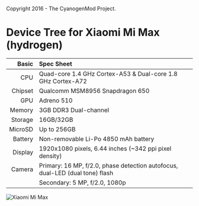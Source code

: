 Copyright 2016 - The CyanogenMod Project.

Device Tree for Xiaomi Mi Max (hydrogen)
===========================================

Basic   | Spec Sheet
-------:|:-------------------------
CPU     | Quad-core 1.4 GHz Cortex-A53 & Dual-core 1.8 GHz Cortex-A72
Chipset | Qualcomm MSM8956 Snapdragon 650
GPU     | Adreno 510
Memory  | 3GB DDR3 Dual-channel
Storage | 16GB/32GB
MicroSD | Up to 256GB
Battery | Non-removable Li-Po 4850 mAh battery
Display | 1920x1080 pixels, 6.44 inches (~342 ppi pixel density)
Camera  | Primary: 16 MP, f/2.0, phase detection autofocus, dual-LED (dual tone) flash
	| Secondary: 5 MP, f/2.0, 1080p

![Xiaomi Mi Max](http://cdn2.gsmarena.com/vv/pics/xiaomi/xiaomi-mi-max--1.jpg "Xiaomi Mi Max")
